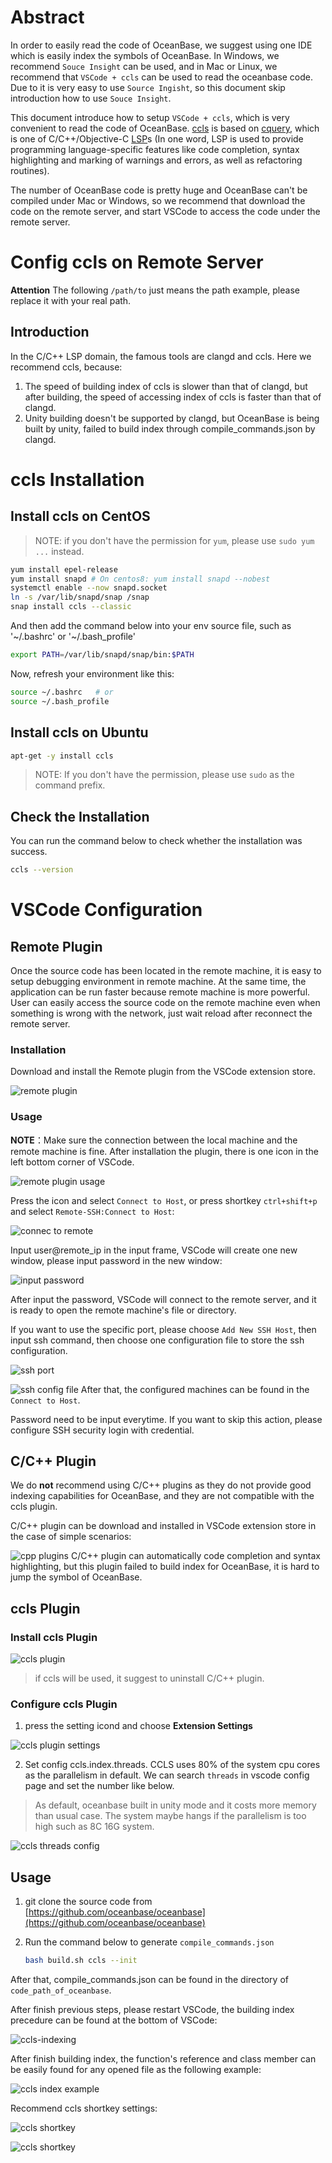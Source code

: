 # Abstract

In order to easily read the code of OceanBase, we suggest using one IDE which is easily index the symbols of OceanBase. In Windows, we recommend `Souce Insight` can be used, and in Mac or Linux, we recommend that `VSCode + ccls` can be used to read the oceanbase code. Due to it is very easy to use `Source Ingisht`, so this document skip introduction how to use `Souce Insight`.

This document introduce how to setup `VSCode + ccls`, which is very convenient to read the code of OceanBase. [ccls](https://github.com/MaskRay/ccls) is based on [cquery](https://github.com/jacobdufault/cquery), which is one of C/C++/Objective-C [LSP](https://en.wikipedia.org/wiki/Language_Server_Protocol)s (In one word, LSP is used to provide programming language-specific features like code completion, syntax highlighting and marking of warnings and errors, as well as refactoring routines).

The number of OceanBase code is pretty huge and OceanBase can't be compiled under Mac or Windows, so we recommend that download the code on the remote server, and start VSCode to access the code under the remote server. 

# Config ccls on Remote Server

**Attention**
The following `/path/to` just means the path example, please replace it with your real path. 

## Introduction

In the C/C++ LSP domain, the famous tools are clangd and ccls. Here we recommend ccls, because:

1. The speed of building index of ccls is slower than that of clangd, but after building, the speed of accessing index of ccls is faster than that of clangd. 
2. Unity building doesn't be supported by clangd, but OceanBase is being built by unity, failed to build index through compile_commands.json by clangd. 

# ccls Installation

## Install ccls on CentOS

> NOTE: if you don't have the permission for `yum`, please use `sudo yum ...` instead.

```bash
yum install epel-release
yum install snapd # On centos8: yum install snapd --nobest 
systemctl enable --now snapd.socket
ln -s /var/lib/snapd/snap /snap
snap install ccls --classic
```

And then add the command below into your env source file, such as '~/.bashrc' or '~/.bash_profile'

```bash
export PATH=/var/lib/snapd/snap/bin:$PATH
```

Now, refresh your environment like this:

```bash
source ~/.bashrc   # or
source ~/.bash_profile
```

## Install ccls on Ubuntu

```bash
apt-get -y install ccls
```

> NOTE: If you don't have the permission, please use `sudo` as the command prefix.

## Check the Installation

You can run the command below to check whether the installation was success.

```bash
ccls --version
```

# VSCode Configuration

## Remote Plugin

Once the source code has been located in the remote machine, it is easy to setup debugging environment in remote machine. At the same time, the application can be run faster because remote machine is more powerful.  User can easily access the source code on the remote machine even when something is wrong with the network, just wait reload after reconnect the remote server. 

### Installation

Download and install the Remote plugin from the VSCode extension store.

![remote plugin](images/ide-settings-remote-plugin.png)

### Usage

**NOTE**：Make sure the connection between the local machine and the remote machine is fine. 
After installation the plugin, there is one icon in the left bottom corner of VSCode. 

![remote plugin usage](images/ide-settings-remote-plugin-usage.png)

Press the icon and select `Connect to Host`, or press shortkey `ctrl+shift+p` and select `Remote-SSH:Connect to Host`:

![connec to remote ](images/ide-settings-connect-to-remote-server.png)

Input user@remote_ip in the input frame, VSCode will create one new window, please input password in the new window:

![input password](images/ide-settings-input-password.png)

After input the password, VSCode will connect to the remote server, and it is ready to open the remote machine's file or directory. 

If you want to use the specific port, please choose `Add New SSH Host`, then input ssh command, then choose one configuration file to store the ssh configuration. 

![ssh port](images/ide-settings-use-different-ssh-port.png)

![ssh config file](images/ide-settings-choose-ssh-config.png)
After that, the configured machines can be found in the `Connect to Host`. 

Password need to be input everytime. If you want to skip this action, please configure SSH security login with credential. 

## C/C++ Plugin

We do **not** recommend using C/C++ plugins as they do not provide good indexing capabilities for OceanBase, and they are not compatible with the ccls plugin.

C/C++ plugin can be download and installed in VSCode extension store in the case of simple scenarios:

![cpp plugins](images/ide-settings-cpp-plugins.png)
C/C++ plugin can automatically code completion and syntax highlighting, but this plugin failed to build index for OceanBase, it is hard to jump the symbol of OceanBase. 

## ccls Plugin

### Install ccls Plugin

![ccls plugin](images/ide-settings-ccls-plugin.png)

> if ccls will be used, it suggest to uninstall C/C++ plugin. 

### Configure ccls Plugin

1. press the setting icond and choose **Extension Settings**

![ccls plugin settings](images/ide-settings-ccls-plugin-settings.png)

2. Set config ccls.index.threads. CCLS uses 80% of the system cpu cores as the parallelism in default. We can search `threads` in vscode config page and set the number like below.

> As default, oceanbase built in unity mode and it costs more memory than usual case. The system maybe hangs if the parallelism is too high such as 8C 16G system.

![ccls threads config](images/ide-settings-ccls-threads-config.png)

## Usage

1. git clone the source code from [https://github.com/oceanbase/oceanbase](https://github.com/oceanbase/oceanbase)
2. Run the command below to generate `compile_commands.json`
   
   ```bash
   bash build.sh ccls --init
   ```

After that, compile_commands.json can be found in the directory of `code_path_of_oceanbase`.

After finish previous steps, please restart VSCode, the building index precedure can be found at the bottom of VSCode:

![ccls-indexing](images/ide-settings-ccls-indexing.png)

After finish building index, the function's reference and class member can be easily found for any opened file as the following example:

![ccls index example](images/ide-settings-ccls-index-example.png)

Recommend ccls shortkey settings:

![ccls shortkey](images/ide-settings-ccls-keyboard-settings.png)

![ccls shortkey](images/ide-settings-ccls-keyboard-settings2.png)
